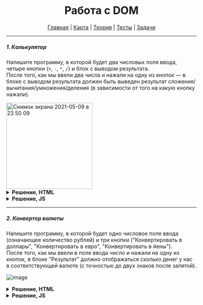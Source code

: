 <div align="center">

# Работа с DOM

[Главная](https://github.com/dollaween/junior-roadmap/)
|
[Карта](/roadmap/README.md)
|
[Теория](/theory/README.md)
|
[Тесты](/tests/README.md)
|
[Задачи](/tasks/README.md)

</div>

---

##### 1. Калькулятор

Напишите программу, в которой будет два числовых поля ввода, четыре кнопки (`+`, `-`, `*`, `/`) и блок с выводом результата.  
После того, как мы ввели два числа и нажали на одну из кнопок — в блоке с выводом результата должен быть выведен результат сложения/вычитания/умножения/деления (в зависимости от того на какую кнопку нажали).

<img width="228" alt="Снимок экрана 2021-05-09 в 23 50 09" src="https://user-images.githubusercontent.com/48933270/117586529-64510300-b121-11eb-9d99-5b54447ed453.png">

<details><summary><b>Решение, HTML</b></summary>
<p>

```html
<div>
  <input type="number" id="input1" value="0">
  <input type="number" id="input2" value="0">
  <button id="buttonSum">+</button>
  <button id="buttonSub">-</button>
  <button id="buttonMult">*</button>
  <button id="buttonDiv">/</button>
  <div>Результат: <span id="output">0</span></div>
</div>
```

</p>
</details>

<details><summary><b>Решение, JS</b></summary>
<p>

```js
const input1 = document.getElementById('input1')
const input2 = document.getElementById('input2')
const buttonSum = document.getElementById('buttonSum')
const buttonSub = document.getElementById('buttonSub')
const buttonMult = document.getElementById('buttonMult')
const buttonDiv = document.getElementById('buttonDiv')
const output = document.getElementById('output')

function getInputNumbers() {
  const num1 = input1.valueAsNumber || 0
  const num2 = input2.valueAsNumber || 0
  return [num1, num2]
}

function sum() {
  const [num1, num2] = getInputNumbers()
  output.innerHTML = num1 + num2
}

function sub() {
  const [num1, num2] = getInputNumbers()
  output.innerHTML = num1 - num2
}

function mult() {
  const [num1, num2] = getInputNumbers()
  output.innerHTML = num1 * num2
}

function div() {
  const [num1, num2] = getInputNumbers()
  output.innerHTML = num1 / num2
}

buttonSum.addEventListener('click', sum)
buttonSub.addEventListener('click', sub)
buttonMult.addEventListener('click', mult)
buttonDiv.addEventListener('click', div)
```

</p>
</details>

---

##### 2. Конвертер валюты

Напишите программу, в которой будет одно числовое поле ввода (означающее количество рублей) и три кнопки ("Конвертировать в доллары", "Конвертировать в евро", "Конвертировать в йены").  
После того, как мы ввели в поле ввода число и нажали на одну из кнопок, в блоке "Результат" должно отображаться сколько денег у нас в соответствующей валюте (с точностью до двух знаков после запятой).

![image](https://user-images.githubusercontent.com/48933270/117587341-29050300-b126-11eb-9eeb-cbaf6da3858c.png)

<details><summary><b>Решение, HTML</b></summary>
<p>

```html
<input type="number" id="input" value="0">
<button id="buttonDol">Конвертировать в доллары</button>
<button id="buttonEur">Конверировать в евро</button>
<button id="buttonYen">Конвертировать в йены</button>
<div class="output-wrapper">Результат: <span id="output">0.00</span></div>
```

</p>
</details>

<details><summary><b>Решение, JS</b></summary>
<p>

```js
const input = document.getElementById('input')
const buttonDol = document.getElementById('buttonDol')
const buttonEur = document.getElementById('buttonEur')
const buttonYen = document.getElementById('buttonYen')
const output = document.getElementById('output')

function convertToDollar() {
  const dollar = 77
  const rubles = input.valueAsNumber || 0
  output.innerHTML = (rubles / dollar).toFixed(2)
}

function convertToEuro() {
  const euro = 90
  const rubles = input.valueAsNumber || 0
  output.innerHTML = (rubles / euro).toFixed(2)
}

function convertToYen() {
  const yen = 0.7
  const rubles = input.valueAsNumber || 0
  output.innerHTML = (rubles / yen).toFixed(2)
}

buttonDol.addEventListener('click', convertToDollar)
buttonEur.addEventListener('click', convertToEuro)
buttonYen.addEventListener('click', convertToYen)

```

</p>
</details>
